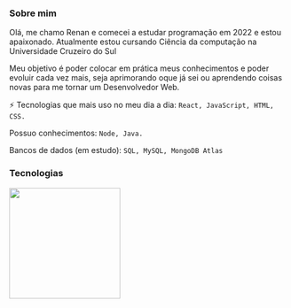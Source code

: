 ### Sobre mim 

Olá, me chamo Renan e comecei a estudar programação em 2022 e estou apaixonado.
Atualmente estou cursando Ciência da computação na Universidade Cruzeiro do Sul

Meu objetivo é poder colocar em prática meus conhecimentos e poder evoluir cada vez mais, seja aprimorando oque já sei ou aprendendo coisas novas para me tornar um Desenvolvedor Web.

⚡ Tecnologias que mais uso no meu dia a dia: `React, JavaScript, HTML, CSS.`

Possuo conhecimentos: `Node, Java.`

Bancos de dados (em estudo): `SQL, MySQL, MongoDB Atlas`

### Tecnologias
<img src="https://github-readme-stats.vercel.app/api/top-langs/?username=renansouzasm&layout=compact&langs_count=16&theme=tokyonight" height="200px"/>

<!--
<div width="100%" aling-items=center>
  <img src="https://cdn.worldvectorlogo.com/logos/html-1.svg" height="30px"/>
  <img src="https://cdn.worldvectorlogo.com/logos/css-3.svg" height="30px"/>
  <img src="https://cdn.worldvectorlogo.com/logos/logo-javascript.svg" height="30px"/>
  <img src="https://cdn.worldvectorlogo.com/logos/nodejs-icon.svg" height="30px"/>
  <img src="https://cdn.worldvectorlogo.com/logos/react-2.svg" height="30px"/>
</div>
-->
